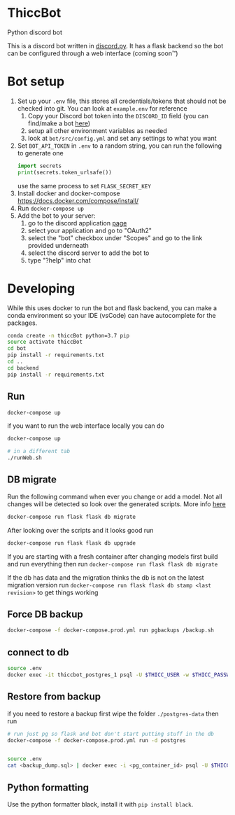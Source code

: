 # ThiccBot
Python discord bot

This is a discord bot written in [discord.py](https://github.com/Rapptz/discord.py/tree/rewrite). It has a flask backend so the bot can be configured through a web interface (coming soon™️)

# Bot setup
1. Set up your `.env` file, this stores all credentials/tokens that should not be checked into git. You can look at `example.env` for reference
    1. Copy your Discord bot token into the `DISCORD_ID` field (you can find/make a bot [here](https://discordapp.com/developers/applications/))
    2. setup all other environment variables as needed
    3. look at `bot/src/config.yml` and set any settings to what you want
2. Set `BOT_API_TOKEN` in `.env` to a random string, you can run the following to generate one 
    ```python
    import secrets
    print(secrets.token_urlsafe())
    ```
    use the same process to set `FLASK_SECRET_KEY`
3. Install docker and docker-compose https://docs.docker.com/compose/install/
4. Run `docker-compose up`
5. Add the bot to your server:
    1. go to the discord application [page](https://discordapp.com/developers/applications/)
    2. select your application and go to "OAuth2"
    3. select the "bot" checkbox under "Scopes" and go to the link provided underneath
    4. select the discord server to add the bot to
    5. type "?help" into chat

# Developing 

While this uses docker to run the bot and flask backend, you can make a conda environment so your IDE (vsCode) can have autocomplete for the packages.
```bash
conda create -n thiccBot python=3.7 pip
source activate thiccBot
cd bot
pip install -r requirements.txt
cd ..
cd backend
pip install -r requirements.txt
```

## Run
```sh
docker-compose up
```
if you want to run the web interface locally you can do
```sh
docker-compose up

# in a different tab
./runWeb.sh
```

## DB migrate
Run the following command when ever you change or add a model. Not all changes will be detected so look over the generated scripts. More info [here](https://flask-migrate.readthedocs.io/en/latest/)
```sh
docker-compose run flask flask db migrate
```
After looking over the scripts and it looks good run
```sh
docker-compose run flask flask db upgrade
```
If you are starting with a fresh container after changing models first build and run everything then run `docker-compose run flask flask db migrate`

If the db has data and the migration thinks the db is not on the latest migration version run 
`docker-compose run flask flask db stamp <last revision>` to get things working


## Force DB backup
```sh
docker-compose -f docker-compose.prod.yml run pgbackups /backup.sh
```

## connect to db
```sh
source .env
docker exec -it thiccbot_postgres_1 psql -U $THICC_USER -w $THICC_PASSWORD -d $THICC_DB
```

## Restore from backup
if you need to restore a backup first wipe the folder `./postgres-data` then run
```sh
# run just pg so flask and bot don't start putting stuff in the db
docker-compose -f docker-compose.prod.yml run -d postgres


source .env
cat <backup_dump.sql> | docker exec -i <pg_container_id> psql -U $THICC_USER -w $THICC_PASSWORD -d $THICC_DB
```

## Python formatting
Use the python formatter black, install it with `pip install black`.
